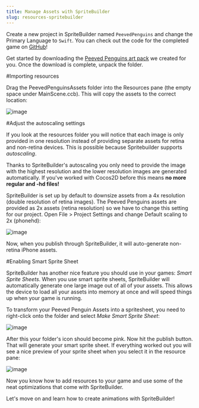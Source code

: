 ```yaml
---
title: Manage Assets with SpriteBuilder
slug: resources-spritebuilder
---
```


Create a new project in SpriteBuilder named `PeevedPenguins`
and change the Primary Language to `Swift`. You can check out
the code for the completed game on [GitHub](https://github.com/MakeSchool/PeevedPenguins-Swift)!

Get started by downloading the [Peeved Penguins art
pack](https://s3.amazonaws.com/mgwu-misc/Spritebuilder+Tutorial/PeevedPenguinsAssets.zip)
we created for you. Once the download is complete, unpack the folder.

#Importing resources

Drag the PeevedPenguinsAssets folder into the Resources pane (the empty
space under MainScene.ccb). This will copy the assets to the correct
location:

![image](https://s3.amazonaws.com/mgwu-misc/Spritebuilder+Tutorial/Spritebuilder_Import_Resources.png)

#Adjust the autoscaling settings

If you look at the resources folder you will notice that each image is
only provided in one resolution instead of providing separate assets for
retina and non-retina devices. This is possible because Spritebuilder
supports *autoscaling*.

Thanks to SpriteBuilder's autoscaling you only need to provide the image
with the highest resolution and the lower resolution images are
generated automatically. If you've worked with Cocos2D before this means
**no more regular and -hd files!**

SpriteBuilder is set up by default to downsize assets from a 4x
resolution (double resolution of retina images). The Peeved Penguins
assets are provided as 2x assets (retina resolution) so we have to
change this setting for our project. Open File \> Project Settings and
change Default scaling to 2x (phonehd):

![image](https://s3.amazonaws.com/mgwu-misc/Spritebuilder+Tutorial/Spritebuilder_Autosizing.png)

Now, when you publish through SpriteBuilder, it will auto-generate
non-retina iPhone assets.

#Enabling Smart Sprite Sheet

SpriteBuilder has another nice feature you should use in your games:
*Smart Sprite Sheets*. When you use smart sprite sheets, SpriteBuilder
will automatically generate one large image out of all of your assets.
This allows the device to load all your assets into memory at once and
will speed things up when your game is running.

To transform your Peeved Penguin Assets into a spritesheet, you need to
right-click onto the folder and select *Make Smart Sprite Sheet*:

![image](https://s3.amazonaws.com/mgwu-misc/Spritebuilder+Tutorial/Spritebuilder_SmartSpriteSheet1.png)

After this your folder's icon should become pink. Now hit the publish
button. That will generate your smart sprite sheet. If everything worked
out you will see a nice preview of your sprite sheet when you select it
in the resource pane:

![image](https://s3.amazonaws.com/mgwu-misc/Spritebuilder+Tutorial/Spritebuilder_SmartSpriteSheet2.png)

Now you know how to add resources to your game and use some of the neat
optimizations that come with SpriteBuilder.

Let's move on and learn how to create animations with SpriteBuilder!
